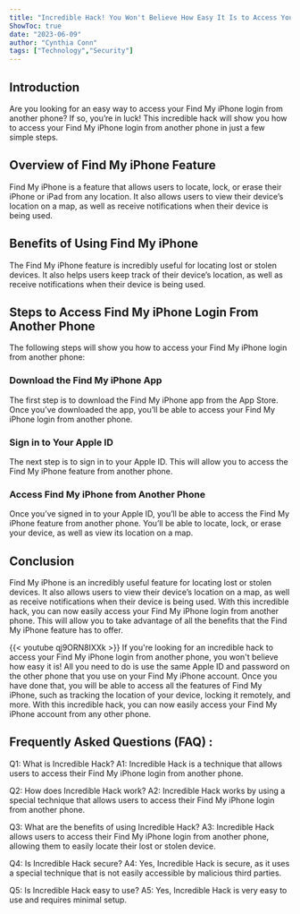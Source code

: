 ```yaml
---
title: "Incredible Hack! You Won't Believe How Easy It Is to Access Your Find My iPhone Login From Another Phone!"
ShowToc: true 
date: "2023-06-09"
author: "Cynthia Conn" 
tags: ["Technology","Security"]
---
```

## Introduction
Are you looking for an easy way to access your Find My iPhone login from another phone? If so, you’re in luck! This incredible hack will show you how to access your Find My iPhone login from another phone in just a few simple steps. 

## Overview of Find My iPhone Feature
Find My iPhone is a feature that allows users to locate, lock, or erase their iPhone or iPad from any location. It also allows users to view their device’s location on a map, as well as receive notifications when their device is being used. 

## Benefits of Using Find My iPhone
The Find My iPhone feature is incredibly useful for locating lost or stolen devices. It also helps users keep track of their device’s location, as well as receive notifications when their device is being used. 

## Steps to Access Find My iPhone Login From Another Phone
The following steps will show you how to access your Find My iPhone login from another phone:

### Download the Find My iPhone App
The first step is to download the Find My iPhone app from the App Store. Once you’ve downloaded the app, you’ll be able to access your Find My iPhone login from another phone. 

### Sign in to Your Apple ID
The next step is to sign in to your Apple ID. This will allow you to access the Find My iPhone feature from another phone. 

### Access Find My iPhone from Another Phone
Once you’ve signed in to your Apple ID, you’ll be able to access the Find My iPhone feature from another phone. You’ll be able to locate, lock, or erase your device, as well as view its location on a map. 

## Conclusion
Find My iPhone is an incredibly useful feature for locating lost or stolen devices. It also allows users to view their device’s location on a map, as well as receive notifications when their device is being used. With this incredible hack, you can now easily access your Find My iPhone login from another phone. This will allow you to take advantage of all the benefits that the Find My iPhone feature has to offer.

{{< youtube qj9ORN8IXXk >}} 
If you're looking for an incredible hack to access your Find My iPhone login from another phone, you won't believe how easy it is! All you need to do is use the same Apple ID and password on the other phone that you use on your Find My iPhone account. Once you have done that, you will be able to access all the features of Find My iPhone, such as tracking the location of your device, locking it remotely, and more. With this incredible hack, you can now easily access your Find My iPhone account from any other phone.

## Frequently Asked Questions (FAQ) :
Q1: What is Incredible Hack? 
A1: Incredible Hack is a technique that allows users to access their Find My iPhone login from another phone.

Q2: How does Incredible Hack work? 
A2: Incredible Hack works by using a special technique that allows users to access their Find My iPhone login from another phone.

Q3: What are the benefits of using Incredible Hack? 
A3: Incredible Hack allows users to access their Find My iPhone login from another phone, allowing them to easily locate their lost or stolen device.

Q4: Is Incredible Hack secure? 
A4: Yes, Incredible Hack is secure, as it uses a special technique that is not easily accessible by malicious third parties.

Q5: Is Incredible Hack easy to use? 
A5: Yes, Incredible Hack is very easy to use and requires minimal setup.


